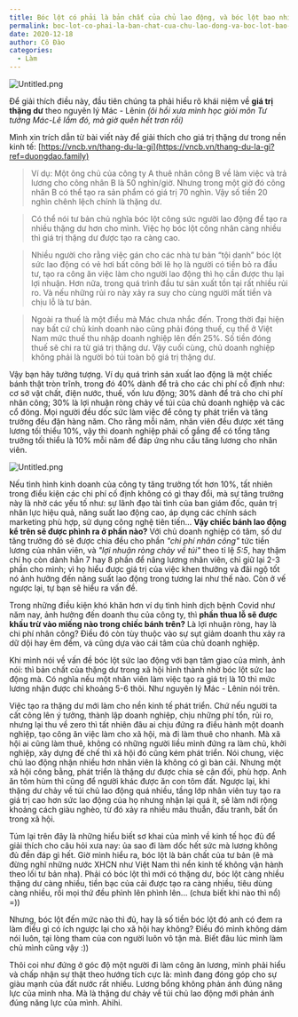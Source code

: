 ```yaml
---
title: Bóc lột có phải là bản chất của chủ lao động, và bóc lột bao nhiêu là đủ?
permalink: boc-lot-co-phai-la-ban-chat-cua-chu-lao-dong-va-boc-lot-bao-nhieu-la-du/
date: 2020-12-18
author: Cô Đào
categories:
  - Làm
---
```


![Untitled.png](/images/25ef5aa4-6f70-4056-b072-c18eac452f86/Untitled.png)

Để giải thích điều này, đầu tiên chúng ta phải hiểu rõ khái niệm về **giá trị thặng dư** theo nguyên lý Mác - Lênin *(ôi hồi xưa mình học giỏi môn Tư tưởng Mác-Lê lắm đó, mà giờ quên hết trơn rồi)*

Mình xin trích dẫn từ bài viết này để giải thích cho giá trị thặng dư trong nền kinh tế: [https://vncb.vn/thang-du-la-gi](https://vncb.vn/thang-du-la-gi?ref=duongdao.family)

> Ví dụ: Một ông chủ của công ty A thuê nhân công B về làm việc và trả lương cho công nhân B là 50 nghìn/giờ. Nhưng trong một giờ đó công nhân B có thể tạo ra sản phẩm có giá trị 70 nghìn. Vậy số tiền 20 nghìn chênh lệch chính là thặng dư.

> Có thể nói tư bản chủ nghĩa bóc lột công sức người lao động để tạo ra nhiều thặng dư hơn cho mình. Việc họ bóc lột công nhân càng nhiều thì giá trị thặng dư được tạo ra càng cao.

> Nhiều người cho rằng việc gán cho các nhà tư bản “tội danh” bóc lột sức lao động có vẻ hơi bất công bởi lẽ họ là người có tiền bỏ ra đầu tư, tạo ra công ăn việc làm cho người lao động thì họ cần được thu lại lợi nhuận. Hơn nữa, trong quá trình đầu tư sản xuất tồn tại rất nhiều rủi ro. Và nếu những rủi ro này xảy ra suy cho cùng người mất tiền và chịu lỗ là tư bản.

> Ngoài ra thuế là một điều mà Mác chưa nhắc đến. Trong thời đại hiện nay bất cứ chủ kinh doanh nào cũng phải đóng thuế, cụ thể ở Việt Nam mức thuế thu nhập doanh nghiệp lên đến 25%. Số tiền đóng thuế sẽ chi ra từ giá trị thặng dư. Vậy cuối cùng, chủ doanh nghiệp không phải là người bỏ túi toàn bộ giá trị thặng dư.

Vậy bạn hãy tưởng tượng. Ví dụ quá trình sản xuất lao động là một chiếc bánh thật tròn trĩnh, trong đó 40% dành để trả cho các chi phí cố định như: cơ sở vật chất, điện nước, thuế, vốn lưu động; 30% dành để trả cho chi phí nhân công; 30% là lợi nhuận ròng chảy về túi của chủ doanh nghiệp và các cổ đông. Mọi người đều dốc sức làm việc để công ty phát triển và tăng trưởng đều đặn hàng năm. Cho rằng mỗi năm, nhân viên đều được xét tăng lương tối thiểu 10%, vậy thì doanh nghiệp phải cố gắng để có tổng tăng trưởng tối thiểu là 10% mỗi năm để đáp ứng nhu cầu tăng lương cho nhân viên.

![Untitled.png](/images/25ef5aa4-6f70-4056-b072-c18eac452f86/Untitled_1.png)

Nếu tình hình kinh doanh của công ty tăng trưởng tốt hơn 10%, tất nhiên trong điều kiện các chi phí cố định không có gì thay đổi, mà sự tăng trưởng này là nhờ các yếu tố như: sự lãnh đạo tài tình của ban giám đốc, quản trị nhân lực hiệu quả, năng suất lao động cao, áp dụng các chính sách marketing phù hợp, sử dụng công nghệ tiên tiến... **Vậy chiếc bánh lao động kể trên sẽ được phình ra ở phần nào?** Với chủ doanh nghiệp có tâm, số dư tăng trưởng đó sẽ được chia đều cho phần *"chi phí nhân công"* tức tiền lương của nhân viên, và *"lợi nhuận ròng chảy về túi"* theo tỉ lệ *5:5*, hay thậm chí họ còn dành hẳn 7 hay 8 phần để nâng lương nhân viên, chỉ giữ lại 2-3 phần cho mình; vì họ hiểu được giá trị của việc khen thưởng và đãi ngộ tốt nó ảnh hưởng đến năng suất lao động trong tương lai như thế nào. Còn ở vế ngược lại, tự bạn sẽ hiểu ra vấn đề.

Trong những điều kiện khó khăn hơn ví dụ tình hình dịch bệnh Covid như năm nay, ảnh hưởng đến doanh thu của công ty, thì **phần thua lỗ sẽ được khấu trừ vào miếng nào trong chiếc bánh trên?** Là lợi nhuận ròng, hay là chi phí nhân công? Điều đó còn tùy thuộc vào sự sụt giảm doanh thu xảy ra dữ dội hay êm đềm, và cũng dựa vào cái tâm của chủ doanh nghiệp.

Khi mình nói về vấn đề bóc lột sức lao động với bạn tâm giao của mình, ảnh nói: thì bản chất của thặng dư trong xã hội hình thành nhờ bóc lột sức lao động mà. Có nghĩa nếu một nhân viên làm việc tạo ra giá trị là 10 thì mức lương nhận được chỉ khoảng 5-6 thôi. Như nguyên lý Mác - Lênin nói trên.

Việc tạo ra thặng dư mới làm cho nền kinh tế phát triển. Chứ nếu người ta cất công lên ý tưởng, thành lập doanh nghiệp, chịu những phí tổn, rủi ro, nhưng lại thu về zero thì tất nhiên đâu ai chịu đứng ra điều hành một doanh nghiệp, tạo công ăn việc làm cho xã hội, mà đi làm thuê cho nhanh. Mà xã hội ai cũng làm thuê, không có những người liều mình đứng ra làm chủ, khởi nghiệp, xây dựng đế chế thì xã hội đó cũng kém phát triển. Nói chung, việc chủ lao động nhận nhiều hơn nhân viên là không có gì bàn cãi. Nhưng một xã hội công bằng, phát triển là thặng dư được chia sẻ cân đối, phù hợp. Anh ăn tôm hùm thì cũng để người khác được ăn con tôm đất. Ngược lại, khi thặng dư chảy về túi chủ lao động quá nhiều, tầng lớp nhân viên tuy tạo ra giá trị cao hơn sức lao động của họ nhưng nhận lại quá ít, sẽ làm nới rộng khoảng cách giàu nghèo, từ đó xảy ra nhiều mâu thuẫn, đấu tranh, bất ổn trong xã hội.

Túm lại trên đây là những hiểu biết sơ khai của mình về kinh tế học đủ để giải thích cho câu hỏi xưa nay: ủa sao đi làm dốc hết sức mà lương không đủ đền đáp gì hết. Giờ mình hiểu ra, bóc lột là bản chất của tư bản (ê mà đừng nghĩ những nước XHCN như Việt Nam thì nền kinh tế không vận hành theo lối tư bản nha). Phải có bóc lột thì mới có thặng dư, bóc lột càng nhiều thặng dư càng nhiều, tiền bạc của cải được tạo ra càng nhiều, tiêu dùng càng nhiều, rồi mọi thứ đều phình lên phình lên... (chưa biết khi nào thì nổ) =))

Nhưng, bóc lột đến mức nào thì đủ, hay là số tiền bóc lột đó anh có đem ra làm điều gì có ích ngược lại cho xã hội hay không? Điều đó mình không dám nói luôn, tại lòng tham của con người luôn vô tận mà. Biết đâu lúc mình làm chủ mình cũng vậy :))

Thôi coi như đứng ở góc độ một người đi làm công ăn lương, mình phải hiểu và chấp nhận sự thật theo hướng tích cực là: mình đang đóng góp cho sự giàu mạnh của đất nước rất nhiều. Lương bổng không phản ánh đúng năng lực của mình nha. Mà là thặng dư chảy về túi chủ lao động mới phản ánh đúng năng lực của mình. Ahihi.
